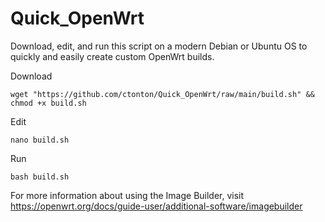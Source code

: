 # Quick_OpenWrt
Download, edit, and run this script on a modern Debian or Ubuntu OS to quickly and easily create custom OpenWrt builds.

Download
```shell
wget "https://github.com/ctonton/Quick_OpenWrt/raw/main/build.sh" && chmod +x build.sh
```

Edit
```shell
nano build.sh
```

Run
```shell
bash build.sh
```

For more information about using the Image Builder, visit https://openwrt.org/docs/guide-user/additional-software/imagebuilder
